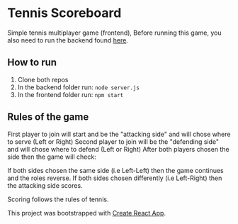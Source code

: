 # Tennis Scoreboard
Simple tennis multiplayer game (frontend),
Before running this game, you also need to run the backend found [here](https://github.com/krzykus/Tennis-backend).

## How to run
1. Clone both repos
2. In the backend folder run: `node server.js`
3. In the frontend folder run: `npm start`

## Rules of the game

First player to join will start and be the "attacking side" and will chose where to serve (Left or Right)
Second player to join will be the "defending side" and will chose where to defend (Left or Right)
After both players chosen the side then the game will check:

If both sides chosen the same side (i.e Left-Left) then the game continues and the roles reverse.
If both sides chosen differently (i.e Left-Right) then the attacking side scores.

Scoring follows the rules of tennis.

This project was bootstrapped with [Create React App](https://github.com/facebook/create-react-app).